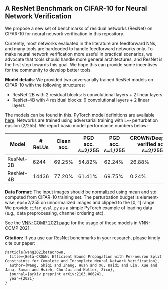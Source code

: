 A ResNet Benchmark on CIFAR-10 for Neural Network Verification
-----

We propose a new set of benchmarks of residual networks (ResNet) on CIFAR-10
for neural network verification in this repository.

Currently, most networks evaluated in the literature are feedforward NNs, and
many tools are hardcoded to handle feedforward networks only. To make neural
network verification more useful in practical scenarios, we advocate that tools
should handle more general architectures, and ResNet is the first step towards
this goal. We hope this can provide some incentives for the community to
develop better tools.

**Model details**: We provided two adversarially trained ResNet models on CIFAR-10 with the following structures:

- ResNet-2B with 2 residual blocks: 5 convolutional layers + 2 linear layers
- ResNet-4B with 4 residual blocks: 9 convolutional layers + 2 linear layers

The models can be found in this. PyTorch model definitions are available
[here](resnet.py). Networks are trained using adversarial training with L∞
perturbation epsilon (2/255). We report basic model performance numbers below:

| Model      | # ReLUs | Clean acc. |  PGD acc. <br> ε=2/255  |  PGD acc. <br> ε=1/255 | CROWN/DeepPoly <br> verified acc. <br> ε=2/255 | CROWN/DeepPoly <br> verified acc. <br> ε=1/255 |
|------------|---------|------------|-----------------|----------------|-----------------------------------|-----------------------------------|
| ResNet-2B  |   6244  |    69.25%  |      54.82%     |      62.24%    |   26.88%                          |   57.16%                          |
| ResNet-4B  |  14436  |    77.20%  |      61.41%     |      69.75%    |    0.24%                          |   23.28%                          |

**Data Format**: The input images should be normalized using mean and std
computed from CIFAR-10 training set. The perturbation budget is element-wise,
eps=2/255 on unnormalized images and clipped to the [0, 1] range. We provide
`cifar_eval.py` as a simple PyTorch example of loading data (e.g., data
preprocessing, channel ordering etc).

See the [VNN-COMP 2021
page](https://github.com/stanleybak/vnncomp2021/tree/main/benchmarks/cifar10_resnet)
for the usage of these models in VNN-COMP 2021.

**Citation:** If you use our ResNet benchmarks in your research, please kindly cite our paper:

```
@article{wang2021betacrown,
  title={Beta-CROWN: Efficient Bound Propagation with Per-neuron Split Constraints for Complete and Incomplete Neural Network Verification},
  author={Wang, Shiqi and Zhang, Huan and Xu, Kaidi and Lin, Xue and Jana, Suman and Hsieh, Cho-Jui and Kolter, Zico},
  journal={arXiv preprint arXiv:2103.06624},
  year={2021}
}
```
